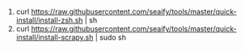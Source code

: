 1. curl https://raw.githubusercontent.com/seaify/tools/master/quick-install/install-zsh.sh | sh
2. curl https://raw.githubusercontent.com/seaify/tools/master/quick-install/install-scrapy.sh | sudo sh
